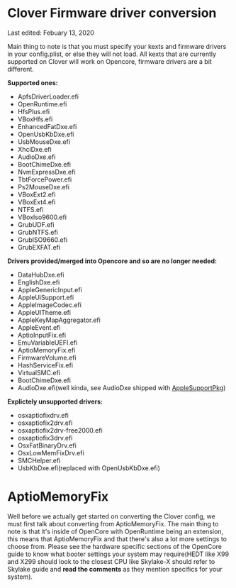 # Clover Firmware driver conversion

Last edited: Febuary 13, 2020

Main thing to note is that you must specify your kexts and firmware drivers in your config.plist, or else they will not load. All kexts that are currently supported on Clover will work on Opencore, firmware drivers are a bit different. 

**Supported ones:**

* ApfsDriverLoader.efi
* OpenRuntime.efi
* HfsPlus.efi
* VBoxHfs.efi
* EnhancedFatDxe.efi
* OpenUsbKbDxe.efi
* UsbMouseDxe.efi
* XhciDxe.efi
* AudioDxe.efi
* BootChimeDxe.efi
* NvmExpressDxe.efi
* TbtForcePower.efi
* Ps2MouseDxe.efi
* VBoxExt2.efi
* VBoxExt4.efi
* NTFS.efi
* VBoxIso9600.efi
* GrubUDF.efi
* GrubNTFS.efi
* GrubISO9660.efi
* GrubEXFAT.efi

**Drivers provided/merged into Opencore and so are no longer needed:**

* DataHubDxe.efi
* EnglishDxe.efi
* AppleGenericInput.efi
* AppleUiSupport.efi
* AppleImageCodec.efi
* AppleUITheme.efi
* AppleKeyMapAggregator.efi
* AppleEvent.efi
* AptioInputFix.efi
* EmuVariableUEFI.efi
* AptioMemoryFix.efi
* FirmwareVolume.efi
* HashServiceFix.efi
* VirtualSMC.efi
* BootChimeDxe.efi
* AudioDxe.efi(well kinda, see AudioDxe shipped with [AppleSupportPkg](https://github.com/acidanthera/AppleSupportPkg))


**Explictely unsupported drivers:**

* osxaptiofixdrv.efi
* osxaptiofix2drv.efi
* osxaptiofix2drv-free2000.efi
* osxaptiofix3drv.efi
* OsxFatBinaryDrv.efi
* OsxLowMemFixDrv.efi
* SMCHelper.efi
* UsbKbDxe.efi(replaced with OpenUsbKbDxe.efi)


# AptioMemoryFix

Well before we actually get started on converting the Clover config, we must first talk about converting from AptioMemoryFix. The main thing to note is that it's inside of OpenCore with OpenRuntime being an extension, this means that AptioMemoryFix and that there's also a lot more settings to choose from. Please see the hardware specific sections of the OpenCore guide to know what booter settings your system may require(HEDT like X99 and X299 should look to the closest CPU like Skylake-X should refer to Skylake guide and **read the comments** as they mention specifics for your system).
